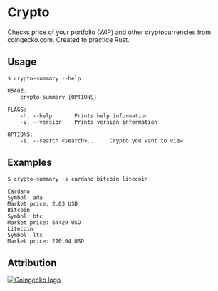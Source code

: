 
# Crypto 
Checks price of your portfolio (WIP) and other cryptocurrencies from coingecko.com. Created to practice Rust.


## Usage

```console
$ crypto-summary --help

USAGE:
    crypto-summary [OPTIONS]

FLAGS:
    -h, --help       Prints help information
    -V, --version    Prints version information

OPTIONS:
    -s, --search <search>...    Crypto you want to view
```

## Examples

```console 
$ crypto-summary -s cardano bitcoin litecoin

Cardano
Symbol: ada
Market price: 2.03 USD
Bitcoin
Symbol: btc
Market price: 64429 USD
Litecoin
Symbol: ltc
Market price: 270.04 USD
```

## Attribution

[![Coingecko logo](https://static.coingecko.com/s/coingecko-logo-white-3f2aeb48e13428b7199395259dbb96280bf47ea05b2940ef7d3e87c61e4d8408.png)](https://www.coingecko.com/en/api/documentation)